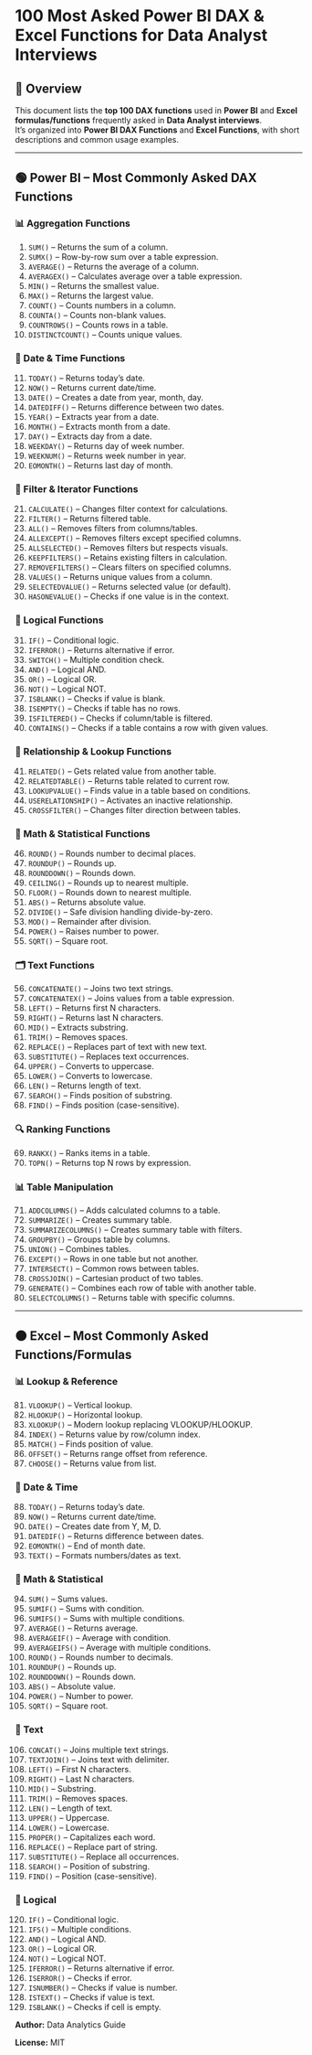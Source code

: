 # 100 Most Asked Power BI DAX & Excel Functions for Data Analyst Interviews

## 📌 Overview
This document lists the **top 100 DAX functions** used in **Power BI** and **Excel formulas/functions** frequently asked in **Data Analyst interviews**.  
It’s organized into **Power BI DAX Functions** and **Excel Functions**, with short descriptions and common usage examples.

---

## 🟢 Power BI – Most Commonly Asked DAX Functions

### 📊 Aggregation Functions
1. `SUM()` – Returns the sum of a column.  
2. `SUMX()` – Row-by-row sum over a table expression.  
3. `AVERAGE()` – Returns the average of a column.  
4. `AVERAGEX()` – Calculates average over a table expression.  
5. `MIN()` – Returns the smallest value.  
6. `MAX()` – Returns the largest value.  
7. `COUNT()` – Counts numbers in a column.  
8. `COUNTA()` – Counts non-blank values.  
9. `COUNTROWS()` – Counts rows in a table.  
10. `DISTINCTCOUNT()` – Counts unique values.

### 📅 Date & Time Functions
11. `TODAY()` – Returns today’s date.  
12. `NOW()` – Returns current date/time.  
13. `DATE()` – Creates a date from year, month, day.  
14. `DATEDIFF()` – Returns difference between two dates.  
15. `YEAR()` – Extracts year from a date.  
16. `MONTH()` – Extracts month from a date.  
17. `DAY()` – Extracts day from a date.  
18. `WEEKDAY()` – Returns day of week number.  
19. `WEEKNUM()` – Returns week number in year.  
20. `EOMONTH()` – Returns last day of month.

### 🎯 Filter & Iterator Functions
21. `CALCULATE()` – Changes filter context for calculations.  
22. `FILTER()` – Returns filtered table.  
23. `ALL()` – Removes filters from columns/tables.  
24. `ALLEXCEPT()` – Removes filters except specified columns.  
25. `ALLSELECTED()` – Removes filters but respects visuals.  
26. `KEEPFILTERS()` – Retains existing filters in calculation.  
27. `REMOVEFILTERS()` – Clears filters on specified columns.  
28. `VALUES()` – Returns unique values from a column.  
29. `SELECTEDVALUE()` – Returns selected value (or default).  
30. `HASONEVALUE()` – Checks if one value is in the context.

### 🧮 Logical Functions
31. `IF()` – Conditional logic.  
32. `IFERROR()` – Returns alternative if error.  
33. `SWITCH()` – Multiple condition check.  
34. `AND()` – Logical AND.  
35. `OR()` – Logical OR.  
36. `NOT()` – Logical NOT.  
37. `ISBLANK()` – Checks if value is blank.  
38. `ISEMPTY()` – Checks if table has no rows.  
39. `ISFILTERED()` – Checks if column/table is filtered.  
40. `CONTAINS()` – Checks if a table contains a row with given values.

### 🔗 Relationship & Lookup Functions
41. `RELATED()` – Gets related value from another table.  
42. `RELATEDTABLE()` – Returns table related to current row.  
43. `LOOKUPVALUE()` – Finds value in a table based on conditions.  
44. `USERELATIONSHIP()` – Activates an inactive relationship.  
45. `CROSSFILTER()` – Changes filter direction between tables.

### 📐 Math & Statistical Functions
46. `ROUND()` – Rounds number to decimal places.  
47. `ROUNDUP()` – Rounds up.  
48. `ROUNDDOWN()` – Rounds down.  
49. `CEILING()` – Rounds up to nearest multiple.  
50. `FLOOR()` – Rounds down to nearest multiple.  
51. `ABS()` – Returns absolute value.  
52. `DIVIDE()` – Safe division handling divide-by-zero.  
53. `MOD()` – Remainder after division.  
54. `POWER()` – Raises number to power.  
55. `SQRT()` – Square root.

### 🗂 Text Functions
56. `CONCATENATE()` – Joins two text strings.  
57. `CONCATENATEX()` – Joins values from a table expression.  
58. `LEFT()` – Returns first N characters.  
59. `RIGHT()` – Returns last N characters.  
60. `MID()` – Extracts substring.  
61. `TRIM()` – Removes spaces.  
62. `REPLACE()` – Replaces part of text with new text.  
63. `SUBSTITUTE()` – Replaces text occurrences.  
64. `UPPER()` – Converts to uppercase.  
65. `LOWER()` – Converts to lowercase.  
66. `LEN()` – Returns length of text.  
67. `SEARCH()` – Finds position of substring.  
68. `FIND()` – Finds position (case-sensitive).

### 🔍 Ranking Functions
69. `RANKX()` – Ranks items in a table.  
70. `TOPN()` – Returns top N rows by expression.

### 📊 Table Manipulation
71. `ADDCOLUMNS()` – Adds calculated columns to a table.  
72. `SUMMARIZE()` – Creates summary table.  
73. `SUMMARIZECOLUMNS()` – Creates summary table with filters.  
74. `GROUPBY()` – Groups table by columns.  
75. `UNION()` – Combines tables.  
76. `EXCEPT()` – Rows in one table but not another.  
77. `INTERSECT()` – Common rows between tables.  
78. `CROSSJOIN()` – Cartesian product of two tables.  
79. `GENERATE()` – Combines each row of table with another table.  
80. `SELECTCOLUMNS()` – Returns table with specific columns.

---

## 🟠 Excel – Most Commonly Asked Functions/Formulas

### 📊 Lookup & Reference
81. `VLOOKUP()` – Vertical lookup.  
82. `HLOOKUP()` – Horizontal lookup.  
83. `XLOOKUP()` – Modern lookup replacing VLOOKUP/HLOOKUP.  
84. `INDEX()` – Returns value by row/column index.  
85. `MATCH()` – Finds position of value.  
86. `OFFSET()` – Returns range offset from reference.  
87. `CHOOSE()` – Returns value from list.

### 📅 Date & Time
88. `TODAY()` – Returns today’s date.  
89. `NOW()` – Returns current date/time.  
90. `DATE()` – Creates date from Y, M, D.  
91. `DATEDIF()` – Returns difference between dates.  
92. `EOMONTH()` – End of month date.  
93. `TEXT()` – Formats numbers/dates as text.

### 🧮 Math & Statistical
94. `SUM()` – Sums values.  
95. `SUMIF()` – Sums with condition.  
96. `SUMIFS()` – Sums with multiple conditions.  
97. `AVERAGE()` – Returns average.  
98. `AVERAGEIF()` – Average with condition.  
99. `AVERAGEIFS()` – Average with multiple conditions.  
100. `ROUND()` – Rounds number to decimals.  
101. `ROUNDUP()` – Rounds up.  
102. `ROUNDDOWN()` – Rounds down.  
103. `ABS()` – Absolute value.  
104. `POWER()` – Number to power.  
105. `SQRT()` – Square root.

### 🧾 Text
106. `CONCAT()` – Joins multiple text strings.  
107. `TEXTJOIN()` – Joins text with delimiter.  
108. `LEFT()` – First N characters.  
109. `RIGHT()` – Last N characters.  
110. `MID()` – Substring.  
111. `TRIM()` – Removes spaces.  
112. `LEN()` – Length of text.  
113. `UPPER()` – Uppercase.  
114. `LOWER()` – Lowercase.  
115. `PROPER()` – Capitalizes each word.  
116. `REPLACE()` – Replace part of string.  
117. `SUBSTITUTE()` – Replace all occurrences.  
118. `SEARCH()` – Position of substring.  
119. `FIND()` – Position (case-sensitive).

### 🧠 Logical
120. `IF()` – Conditional logic.  
121. `IFS()` – Multiple conditions.  
122. `AND()` – Logical AND.  
123. `OR()` – Logical OR.  
124. `NOT()` – Logical NOT.  
125. `IFERROR()` – Returns alternative if error.  
126. `ISERROR()` – Checks if error.  
127. `ISNUMBER()` – Checks if value is number.  
128. `ISTEXT()` – Checks if value is text.  
129. `ISBLANK()` – Checks if cell is empty.

**Author:** Data Analytics Guide  

**License:** MIT
